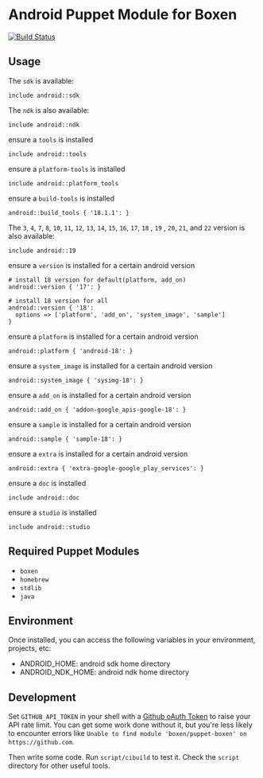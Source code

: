 # Android Puppet Module for Boxen

[![Build Status](https://travis-ci.org/boxen/puppet-android.svg?branch=master)](https://travis-ci.org/boxen/puppet-android)

## Usage

The `sdk` is available:
```puppet
include android::sdk
```

The `ndk` is also available:
```puppet
include android::ndk
```

ensure a `tools` is installed
```puppet
include android::tools
```

ensure a `platform-tools` is installed
```puppet
include android::platform_tools
```

ensure a `build-tools` is installed
```puppet
android::build_tools { '18.1.1': }
```

The `3`, `4`, `7`, `8`, `10`, `11`, `12`, `13`, `14`, `15`, `16`, `17`, `18` , `19` , `20`, `21`, and `22` version is also available:
```puppet
include android::19
```

ensure a `version` is installed for a certain android version
```puppet
# install 18 version for default(platform, add_on)
android::version { '17': }

# install 18 version for all
android::version { '18':
  options => ['platform', 'add_on', 'system_image', 'sample']
}
```

ensure a `platform` is installed for a certain android version
```puppet
android::platform { 'android-18': }
```

ensure a `system_image` is installed for a certain android version
```puppet
android::system_image { 'sysimg-18': }
```

ensure a `add_on` is installed for a certain android version
```puppet
android::add_on { 'addon-google_apis-google-18': }
```

ensure a `sample` is installed for a certain android version
```puppet
android::sample { 'sample-18': }
```

ensure a `extra` is installed for a certain android version
```puppet
android::extra { 'extra-google-google_play_services': }
```

ensure a `doc` is installed
```puppet
include android::doc
```

ensure a `studio` is installed
```puppet
include android::studio
```

## Required Puppet Modules

* `boxen`
* `homebrew`
* `stdlib`
* `java`

## Environment

Once installed, you can access the following variables in your environment, projects, etc:

* ANDROID_HOME: android sdk home directory
* ANDROID_NDK_HOME: android ndk home directory

## Development

Set `GITHUB_API_TOKEN` in your shell with a [Github oAuth Token](https://help.github.com/articles/creating-an-oauth-token-for-command-line-use) to raise your API rate limit. You can get some work done without it, but you're less likely to encounter errors like `Unable to find module 'boxen/puppet-boxen' on https://github.com`.

Then write some code. Run `script/cibuild` to test it. Check the `script`
directory for other useful tools.
